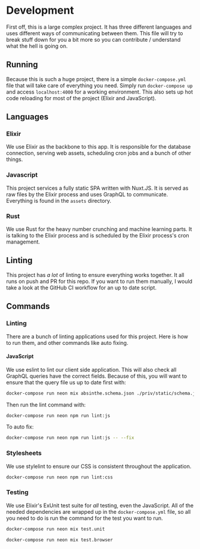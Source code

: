 # Development

First off, this is a large complex project. It has three different languages and
uses different ways of communicating between them. This file will try to break
stuff down for you a bit more so you can contribute / understand what the hell
is going on.

## Running

Because this is such a huge project, there is a simple `docker-compose.yml` file
that will take care of everything you need. Simply run `docker-compose up` and
access `localhost:4000` for a working environment. This also sets up hot code
reloading for most of the project (Elixir and JavaScript).

## Languages

### Elixir

We use Elixir as the backbone to this app. It is responsible for the database
connection, serving web assets, scheduling cron jobs and a bunch of other
things.

### Javascript

This project services a fully static SPA written with Nuxt.JS. It is served as
raw files by the Elixir process and uses GraphQL to communicate. Everything is
found in the `assets` directory.

### Rust

We use Rust for the heavy number crunching and machine learning parts. It is
talking to the Elixir process and is scheduled by the Elixir process's cron
management.

## Linting

This project has _a lot_ of linting to ensure everything works together. It all
runs on push and PR for this repo. If you want to run them manually, I would
take a look at the GitHub CI workflow for an up to date script.

## Commands

### Linting

There are a bunch of linting applications used for this project. Here is how to
run them, and other commands like auto fixing.

#### JavaScript

We use eslint to lint our client side application. This will also check all
GraphQL queries have the correct fields. Because of this, you will want to
ensure that the query file us up to date first with:

```sh
docker-compose run neon mix absinthe.schema.json ./priv/static/schema.json
```

Then run the lint command with:

```sh
docker-compose run neon npm run lint:js
```

To auto fix:

```sh
docker-compose run neon npm run lint:js -- --fix
```

### Stylesheets

We use stylelint to ensure our CSS is consistent throughout the application.

```sh
docker-compose run neon npm run lint:css
```

### Testing

We use Elixir's ExUnit test suite for _all_ testing, even the JavaScript. All
of the needed dependencies are wrapped up in the `docker-compose.yml` file,
so all you need to do is run the command for the test you want to run.

```sh
docker-compose run neon mix test.unit
```

```sh
docker-compose run neon mix test.browser
```
